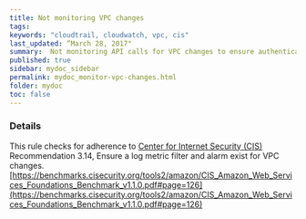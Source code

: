 ```yaml
---
title: Not monitoring VPC changes
tags:
keywords: "cloudtrail, cloudwatch, vpc, cis"
last_updated: “March 28, 2017"
summary:  Not monitoring API calls for VPC changes to ensure authentication and authorization controls remain intact
published: true
sidebar: mydoc_sidebar
permalink: mydoc_monitor-vpc-changes.html
folder: mydoc
toc: false
---
```


### Details  
This rule checks for adherence to [Center for Internet Security (CIS)](https://www.cisecurity.org/) Recommendation 3.14, Ensure a log metric filter and alarm exist for VPC changes. [https://benchmarks.cisecurity.org/tools2/amazon/CIS_Amazon_Web_Services_Foundations_Benchmark_v1.1.0.pdf#page=126](https://benchmarks.cisecurity.org/tools2/amazon/CIS_Amazon_Web_Services_Foundations_Benchmark_v1.1.0.pdf#page=126) 
